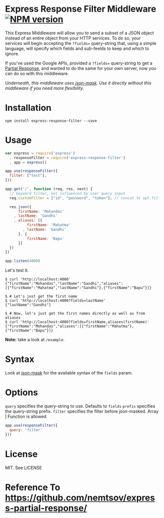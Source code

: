 # Express Response Filter Middleware [![NPM version](https://badge.fury.io/js/express-response-filter.png)](http://badge.fury.io/js/express-response-filter)

This Express Middleware will allow you to send a subset of a JSON object
instead of an entire object from your HTTP services. To do so, your services
will begin accepting the `?fields=` query-string that, using a simple language,
will specify which fields and sub-feelds to keep and which to ignore.

If you've used the Google APIs, provided a `?fields=` query-string to get a
[Partial Response](https://developers.google.com/+/api/#partial-responses),
and wanted to do the same for your own server, now you can do so with this
middleware.

*Underneath, this middleware uses [json-mask](https://github.com/nemtsov/json-mask).
Use it directly without this middleware if you need more flexibility.*

# Installation

```
npm install express-response-filter --save
```

# Usage

```js
var express = require('express')
  , responseFilter = require('express-response-filter')
  , app = express()

app.use(responseFilter({
  filter: ["test"],
}))

app.get('/', function (req, res, next) {
  // keyword filter, not influenced by user query input
  req.customFilter = ["id", "password", "token"]; // concat to opt.filters array

  res.json({
      firstName: 'Mohandas'
    , lastName: 'Gandhi'
    , aliases: [{
          firstName: 'Mahatma'
        , lastName: 'Gandhi'
      }, {
          firstName: 'Bapu'
      }]
  })
})

app.listen(4000)
```

Let's test it:

```
$ curl 'http://localhost:4000'
{"firstName":"Mohandas","lastName":"Gandhi","aliases":[{"firstName":"Mahatma","lastName":"Gandhi"},{"firstName":"Bapu"}]}

$ # Let's just get the first name
$ curl 'http://localhost:4000?fields=lastName'
{"lastName":"Gandhi"}

$ # Now, let's just get the first names directly as well as from aliases
$ curl 'http://localhost:4000?fields=firstName,aliases(firstName)'
{"firstName":"Mohandas","aliases":[{"firstName":"Mahatma"},{"firstName":"Bapu"}]}
```

**Note:** take a look at `/example`.

# Syntax

Look at [json-mask](https://github.com/nemtsov/json-mask) for the available syntax of the `fields` param.

# Options

`query` specifies the query-string to use. Defaults to `fields`
`prefix` specifies the query-string prefix.
`filter` specifies the filter before json-masked.  Array | Function is allowed

```js
app.use(responseFilter({
  query: 'filter'
}))
```

# License

MIT. See LICENSE

# Reference To https://github.com/nemtsov/express-partial-response/
